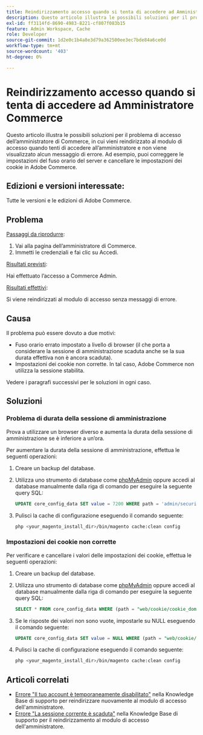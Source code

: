 ```yaml
---
title: Reindirizzamento accesso quando si tenta di accedere ad Amministratore Commerce
description: Questo articolo illustra le possibili soluzioni per il problema di accesso dell’amministratore di Commerce, in cui vieni reindirizzato al modulo di accesso quando tenti di accedere all’amministratore e non viene visualizzato alcun messaggio di errore. Ad esempio, puoi correggere le impostazioni del fuso orario del server e cancellare le impostazioni dei cookie in Adobe Commerce.
exl-id: ff3114fd-8690-4983-8221-cf807f083b15
feature: Admin Workspace, Cache
role: Developer
source-git-commit: 1d2e0c1b4a8e3d79a362500ee3ec7bde84a6ce0d
workflow-type: tm+mt
source-wordcount: '403'
ht-degree: 0%

---
```


# Reindirizzamento accesso quando si tenta di accedere ad Amministratore Commerce

Questo articolo illustra le possibili soluzioni per il problema di accesso dell’amministratore di Commerce, in cui vieni reindirizzato al modulo di accesso quando tenti di accedere all’amministratore e non viene visualizzato alcun messaggio di errore. Ad esempio, puoi correggere le impostazioni del fuso orario del server e cancellare le impostazioni dei cookie in Adobe Commerce.

## Edizioni e versioni interessate:

Tutte le versioni e le edizioni di Adobe Commerce.

## Problema

<u>Passaggi da riprodurre</u>:

1. Vai alla pagina dell’amministratore di Commerce.
1. Immetti le credenziali e fai clic su Accedi.

<u>Risultati previsti</u>:

Hai effettuato l’accesso a Commerce Admin.

<u>Risultati effettivi</u>:

Si viene reindirizzati al modulo di accesso senza messaggi di errore.

## Causa

Il problema può essere dovuto a due motivi:

* Fuso orario errato impostato a livello di browser (il che porta a considerare la sessione di amministrazione scaduta anche se la sua durata effettiva non è ancora scaduta).
* Impostazioni dei cookie non corrette. In tal caso, Adobe Commerce non utilizza la sessione stabilita.

Vedere i paragrafi successivi per le soluzioni in ogni caso.

## Soluzioni

### Problema di durata della sessione di amministrazione

Prova a utilizzare un browser diverso e aumenta la durata della sessione di amministrazione se è inferiore a un’ora.

Per aumentare la durata della sessione di amministrazione, effettua le seguenti operazioni:

1. Creare un backup del database.
1. Utilizza uno strumento di database come [phpMyAdmin](https://devdocs.magento.com/guides/v2.2/install-gde/prereq/optional.html#install-optional-phpmyadmin) oppure accedi al database manualmente dalla riga di comando per eseguire la seguente query SQL:

   ```sql
   UPDATE core_config_data SET value = 7200 WHERE path = 'admin/security/session_lifetime';
   ```

1. Pulisci la cache di configurazione eseguendo il comando seguente:

   ```bash
   php <your_magento_install_dir>/bin/magento cache:clean config
   ```

### Impostazioni dei cookie non corrette

Per verificare e cancellare i valori delle impostazioni dei cookie, effettua le seguenti operazioni:

1. Creare un backup del database.
1. Utilizza uno strumento di database come [phpMyAdmin](https://devdocs.magento.com/guides/v2.2/install-gde/prereq/optional.html#install-optional-phpmyadmin) oppure accedi al database manualmente dalla riga di comando per eseguire la seguente query SQL:

   ```sql
   SELECT * FROM core_config_data WHERE (path = "web/cookie/cookie_domain" OR path = "web/cookie/cookie_path");
   ```

1. Se le risposte dei valori non sono vuote, impostarle su NULL eseguendo il comando seguente:

   ```sql
   UPDATE core_config_data SET value = NULL WHERE (path = "web/cookie/cookie_domain" OR path = "web/cookie/cookie_path");
   ```

1. Pulisci la cache di configurazione eseguendo il comando seguente:

   ```bash
   php <your_magento_install_dir>/bin/magento cache:clean config
   ```

## Articoli correlati

* [Errore &quot;Il tuo account è temporaneamente disabilitato&quot;](/help/troubleshooting/miscellaneous/redirect-back-to-the-admin-login-form-with-your-account-is-temporarily-disabled-error.md) nella Knowledge Base di supporto per reindirizzare nuovamente al modulo di accesso dell&#39;amministratore.
* [Errore &quot;La sessione corrente è scaduta&quot;](/help/troubleshooting/miscellaneous/redirect-back-to-the-admin-login-form-with-your-current-session-has-been-expired-error.md) nella Knowledge Base di supporto per il reindirizzamento al modulo di accesso dell&#39;amministratore.
